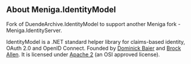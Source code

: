 ## About Meniga.IdentityModel

Fork of DuendeArchive.IdentityModel to support another Meniga fork - Meniga.IdentityServer.


IdentityModel is a .NET standard helper library for claims-based identity, OAuth 2.0 and OpenID Connect.
Founded by [Dominick Baier](https://twitter.com/leastprivilege) and [Brock Allen](https://twitter.com/brocklallen).
It is licensed under [Apache 2](https://opensource.org/licenses/Apache-2.0) (an OSI approved license).